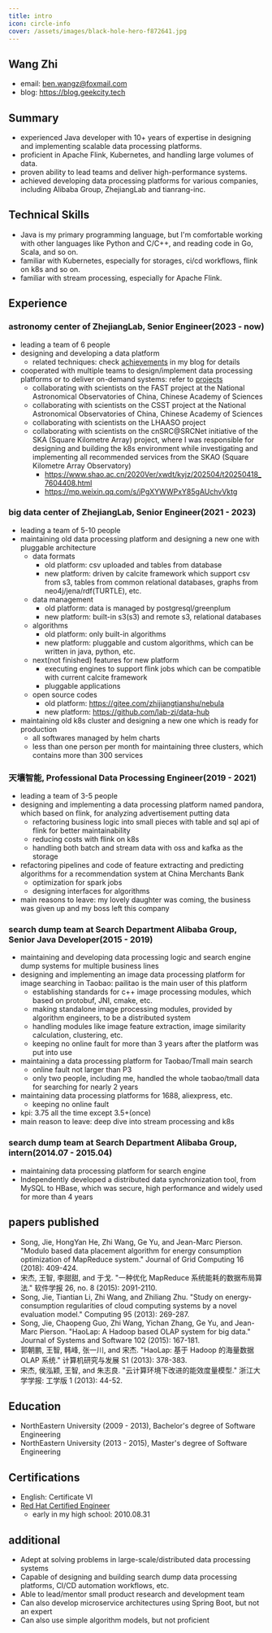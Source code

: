 ```yaml
---
title: intro
icon: circle-info
cover: /assets/images/black-hole-hero-f872641.jpg
---
```


## Wang Zhi 

* email: ben.wangz@foxmail.com
* blog: https://blog.geekcity.tech

## Summary

* experienced Java developer with 10+ years of expertise in designing and implementing scalable data processing platforms. 
* proficient in Apache Flink, Kubernetes, and handling large volumes of data. 
* proven ability to lead teams and deliver high-performance systems.
* achieved developing data processing platforms for various companies, including Alibaba Group, ZhejiangLab and tianrang-inc.

## Technical Skills

* Java is my primary programming language, but I'm comfortable working with other languages like Python and C/C++, and reading code in Go, Scala, and so on.
* familiar with Kubernetes, especially for storages, ci/cd workflows, flink on k8s and so on.
* familiar with stream processing, especially for Apache Flink.

## Experience

### astronomy center of ZhejiangLab, Senior Engineer(2023 - now)
* leading a team of 6 people
* designing and developing a data platform
    + related techniques: check [achievements](../intro/achievements/README.md) in my blog for details
* cooperated with multiple teams to design/implement data processing platforms or to deliver on-demand systems: refer to [projects](../intro/projects/README.md)
    + collaborating with scientists on the FAST project at the National Astronomical Observatories of China, Chinese Academy of Sciences
    + collaborating with scientists on the CSST project at the National Astronomical Observatories of China, Chinese Academy of Sciences
    + collaborating with scientists on the LHAASO project
    + collaborating with scientists on the cnSRC@SRCNet initiative of the SKA (Square Kilometre Array) project, where I was responsible for designing and building the k8s environment while investigating and implementing all recommended services from the SKAO (Square Kilometre Array Observatory)
        * https://www.shao.ac.cn/2020Ver/xwdt/kyjz/202504/t20250418_7604408.html
        * https://mp.weixin.qq.com/s/jPgXYWWPxY85gAUchvVktg

### big data center of ZhejiangLab, Senior Engineer(2021 - 2023)
* leading a team of 5-10 people
* maintaining old data processing platform and designing a new one with pluggable architecture
    + data formats
        * old platform: csv uploaded and tables from database
        * new platform: driven by calcite framework which support csv from s3, tables from common relational databases, graphs from neo4j/jena/rdf(TURTLE), etc.
    + data management
        * old platform: data is managed by postgresql/greenplum
        * new platform: built-in s3(s3) and remote s3, relational databases
    + algorithms
        * old platform: only built-in algorithms
        * new platform: pluggable and custom algorithms, which can be written in java, python, etc.
    + next(not finished) features for new platform
        * executing engines to support flink jobs which can be compatible with current calcite framework
        * pluggable applications 
    + open source codes
        * old platform: https://gitee.com/zhijiangtianshu/nebula
        * new platform: https://github.com/lab-zj/data-hub
* maintaining old k8s cluster and designing a new one which is ready for production
    + all softwares managed by helm charts
    + less than one person per month for maintaining three clusters, which contains more than 300 services

### 天壤智能, Professional Data Processing Engineer(2019 - 2021)
* leading a team of 3-5 people
* designing and implementing a data processing platform named pandora, which based on flink, for analyzing advertisement putting data
    + refactoring business logic into small pieces with table and sql api of flink for better maintainability
    + reducing costs with flink on k8s
    + handling both batch and stream data with oss and kafka as the storage 
* refactoring pipelines and code of feature extracting and predicting algorithms for a recommendation system at China Merchants Bank
    + optimization for spark jobs
    + designing interfaces for algorithms
* main reasons to leave: my lovely daughter was coming, the business was given up and my boss left this company

### search dump team at Search Department Alibaba Group, Senior Java Developer(2015 - 2019)
* maintaining and developing data processing logic and search engine dump systems for multiple business lines
* designing and implementing an image data processing platform for image searching in Taobao: pailitao is the main user of this platform
    + establishing standards for c++ image processing modules, which based on protobuf, JNI, cmake, etc.
    + making standalone image processing modules, provided by algorithm engineers, to be a distributed system
    + handling modules like image feature extraction, image similarity calculation, clustering, etc.
    + keeping no online fault for more than 3 years after the platform was put into use
* maintaining a data processing platform for Taobao/Tmall main search
    + online fault not larger than P3
    + only two people, including me, handled the whole taobao/tmall data for searching for nearly 2 years
* maintaining data processing platforms for 1688, aliexpress, etc.
    + keeping no online fault
* kpi: 3.75 all the time except 3.5+(once)
* main reason to leave: deep dive into stream processing and k8s

### search dump team at Search Department Alibaba Group, intern(2014.07 - 2015.04)
* maintaining data processing platform for search engine
* Independently developed a distributed data synchronization tool, from MySQL to HBase, which was secure, high performance and widely used for more than 4 years

## papers published

* Song, Jie, HongYan He, Zhi Wang, Ge Yu, and Jean-Marc Pierson. "Modulo based data placement algorithm for energy consumption optimization of MapReduce system." Journal of Grid Computing 16 (2018): 409-424.
* 宋杰, 王智, 李甜甜, and 于戈. "一种优化 MapReduce 系统能耗的数据布局算法." 软件学报 26, no. 8 (2015): 2091-2110.
* Song, Jie, Tiantian Li, Zhi Wang, and Zhiliang Zhu. "Study on energy-consumption regularities of cloud computing systems by a novel evaluation model." Computing 95 (2013): 269-287.
* Song, Jie, Chaopeng Guo, Zhi Wang, Yichan Zhang, Ge Yu, and Jean-Marc Pierson. "HaoLap: A Hadoop based OLAP system for big data." Journal of Systems and Software 102 (2015): 167-181.
* 郭朝鹏, 王智, 韩峰, 张一川, and 宋杰. "HaoLap: 基于 Hadoop 的海量数据 OLAP 系统." 计算机研究与发展 S1 (2013): 378-383.
* 宋杰, 侯泓颖, 王智, and 朱志良. "云计算环境下改进的能效度量模型." 浙江大学学报: 工学版 1 (2013): 44-52.

## Education

* NorthEastern University (2009 - 2013), Bachelor's degree of Software Engineering
* NorthEastern University (2013 - 2015), Master's degree of Software Engineering

## Certifications

* English: Certificate VI
* [Red Hat Certified Engineer](RHCE_Zhi_Wang.pdf.md)
    + early in my high school: 2010.08.31

## additional

* Adept at solving problems in large-scale/distributed data processing systems
* Capable of designing and building search dump data processing platforms, CI/CD automation workflows, etc.
* Able to lead/mentor small product research and development team
* Can also develop microservice architectures using Spring Boot, but not an expert
* Can also use simple algorithm models, but not proficient
